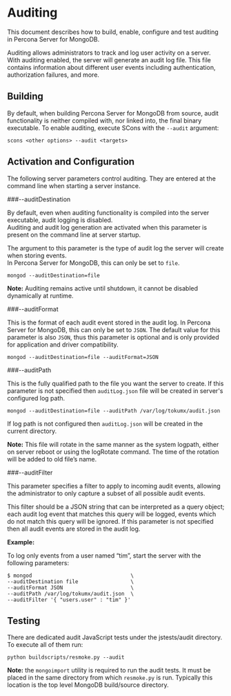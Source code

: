 
# Auditing

This document describes how to build, enable, configure and test auditing in Percona Server for MongoDB.  

Auditing allows administrators to track and log user activity on a server.  With auditing enabled, the server 
will generate an audit log file. This file contains information about different user events including authentication, authorization failures, and more.

## Building

By default, when building Percona Server for MongoDB from source, audit functionality is 
neither compiled with, nor linked into, the final binary executable.  To enable auditing, execute
SCons with the `--audit` argument:

    scons <other options> --audit <targets>

## Activation and Configuration

The following server parameters control auditing.  They are entered at the command line when starting a server instance.

###--auditDestination

By default, even when auditing functionality is compiled into the server executable, audit logging is disabled.  
Auditing and audit log generation are activated when this parameter is present on the command line at server startup.

The argument to this parameter is the type of audit log the server will create when storing events.  
In Percona Server for MongoDB, this can only be set to `file`.

```
mongod --auditDestination=file
```

**Note:** Auditing remains active until shutdown, it cannot be disabled dynamically at runtime.

###--auditFormat

This is the format of each audit event stored in the audit log. 
In Percona Server for MongoDB, this can only be set to `JSON`.  The default value for this parameter 
is also `JSON`, thus this parameter is optional and is only provided for application and driver compatibility.

```
mongod --auditDestination=file --auditFormat=JSON
```

###--auditPath

This is the fully qualified path to the file you want the server to create.
If this parameter is not specified then `auditLog.json` file will be created in server's configured log path.

```
mongod --auditDestination=file --auditPath /var/log/tokumx/audit.json
```

If log path is not configured then `auditLog.json` will be created in the current directory.

**Note:** This file will rotate in the same manner as the system logpath, either on server reboot or 
using the logRotate command. The time of the rotation will be added to old file’s name.

###--auditFilter

This parameter specifies a filter to apply to incoming audit events, 
allowing the administrator to only capture a subset of all possible audit events.  

This filter should be a JSON string that can be interpreted as a query object; 
each audit log event that matches this query will be logged, 
events which do not match this query will be ignored.  If this parameter is 
not specified then all audit events are stored in the audit log.

**Example:** 

To log only events from a user named “tim”, start the server with the following parameters:

```
$ mongod                                \
--auditDestination file                 \
--auditFormat JSON                      \
--auditPath /var/log/tokumx/audit.json  \
--auditFilter '{ "users.user" : "tim" }'
```

## Testing

There are dedicated audit JavaScript tests under the jstests/audit directory. To execute all of
them run:

    python buildscripts/resmoke.py --audit

**Note:** the `mongoimport` utility is required to run the audit tests. 
It must be placed in the same directory from which `resmoke.py` is run. 
Typically this location is the top level MongoDB build/source directory.
